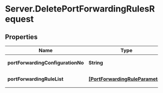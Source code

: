 # Server.DeletePortForwardingRulesRequest

## Properties
Name | Type | Description | Notes
------------ | ------------- | ------------- | -------------
**portForwardingConfigurationNo** | **String** | 포트포워딩설정번호 | 
**portForwardingRuleList** | [**[PortForwardingRuleParameter]**](PortForwardingRuleParameter.md) | 포트포워딩RULE리스트 | 


